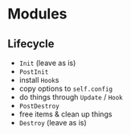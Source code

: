 Modules
===

Lifecycle
---
- `Init` (leave as is)
- `PostInit`
 - install `Hook`s
 - copy options to `self.config`
- do things through `Update` / `Hook`
- `PostDestroy`
 - free items & clean up things
- `Destroy` (leave as is)
